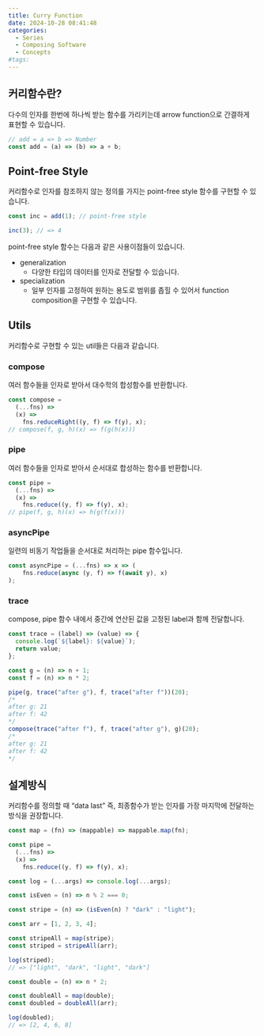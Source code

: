 ```yaml
---
title: Curry Function
date: 2024-10-28 08:41:48
categories:
  - Series
  - Composing Software
  - Concepts
#tags:
---
```

## 커리함수란?

다수의 인자를 한번에 하나씩 받는 함수를 가리키는데 arrow function으로 간결하게 표현할 수 있습니다.

```js
// add = a => b => Number
const add = (a) => (b) => a + b;
```

## Point-free Style

커리함수로 인자를 참조하지 않는 정의를 가지는 point-free style 함수를 구현할 수 있습니다.

```js
const inc = add(1); // point-free style

inc(3); // => 4
```

point-free style 함수는 다음과 같은 사용이점들이 있습니다.

- generalization
    - 다양한 타입의 데이터를 인자로 전달할 수 있습니다.
- specialization
    - 일부 인자를 고정하여 원하는 용도로 범위를 좁힐 수 있어서 function composition을 구현할 수 있습니다.

## Utils

커리함수로 구현할 수 있는 util들은 다음과 같습니다.

### compose

여러 함수들을 인자로 받아서 대수학의 합성함수를 반환합니다.

```js
const compose =
  (...fns) =>
  (x) =>
    fns.reduceRight((y, f) => f(y), x);
// compose(f, g, h)(x) => f(g(h(x)))
```

### pipe

여러 함수들을 인자로 받아서 순서대로 합성하는 함수를 반환합니다.

```js
const pipe =
  (...fns) =>
  (x) =>
    fns.reduce((y, f) => f(y), x);
// pipe(f, g, h)(x) => h(g(f(x)))
```

### asyncPipe

일련의 비동기 작업들을 순서대로 처리하는 pipe 함수입니다.

```js
const asyncPipe = (...fns) => x => (
	fns.reduce(async (y, f) => f(await y), x)
);
```

### trace

compose, pipe 함수 내에서 중간에 연산된 값을 고정된 label과 함께 전달합니다.

```js
const trace = (label) => (value) => {
  console.log(`${label}: ${value}`);
  return value;
};
```

```js
const g = (n) => n + 1;
const f = (n) => n * 2;

pipe(g, trace("after g"), f, trace("after f"))(20);
/*
after g: 21
after f: 42
*/
compose(trace("after f"), f, trace("after g"), g)(20);
/*
after g: 21
after f: 42
*/
```

## 설계방식

커리함수를 정의할 때 “data last” 즉, 최종함수가 받는 인자를 가장 마지막에 전달하는 방식을 권장합니다.

```js
const map = (fn) => (mappable) => mappable.map(fn);

const pipe =
  (...fns) =>
  (x) =>
    fns.reduce((y, f) => f(y), x);

const log = (...args) => console.log(...args);

const isEven = (n) => n % 2 === 0;

const stripe = (n) => (isEven(n) ? "dark" : "light");
```

```js
const arr = [1, 2, 3, 4];

const stripeAll = map(stripe);
const striped = stripeAll(arr);

log(striped);
// => ["light", "dark", "light", "dark"]
```

```js
const double = (n) => n * 2;

const doubleAll = map(double);
const doubled = doubleAll(arr);

log(doubled);
// => [2, 4, 6, 8]
```
